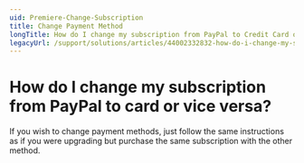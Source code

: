 ```yaml
---
uid: Premiere-Change-Subscription
title: Change Payment Method
longTitle: How do I change my subscription from PayPal to Credit Card or vice versa?
legacyUrl: /support/solutions/articles/44002332832-how-do-i-change-my-subscription-from-paypal-to-card-or-vice-versa-
---
```


# How do I change my subscription from PayPal to card or vice versa?

If you wish to change payment methods, just follow the same instructions as if you were upgrading but purchase the same subscription with the other method.